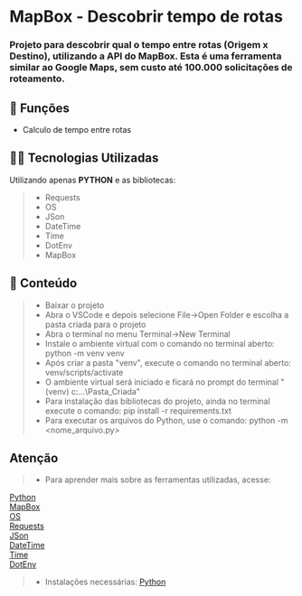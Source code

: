 <h1>MapBox - Descobrir tempo de rotas</h1>

<h3>Projeto para descobrir qual o tempo entre rotas (Origem x Destino), utilizando a API do MapBox.
Esta é uma ferramenta similar ao Google Maps, sem custo até 100.000 solicitações de roteamento.
</h3>

## 🔧 Funções

- Calculo de tempo entre rotas

## 👨‍💻 Tecnologias Utilizadas

Utilizando apenas **PYTHON** e as bibliotecas:
> - Requests
> - OS
> - JSon
> - DateTime
> - Time
> - DotEnv
> - MapBox

## 📜 Conteúdo

> - Baixar o projeto
> - Abra o VSCode e depois selecione File->Open Folder e escolha a pasta criada para o projeto
> - Abra o terminal no menu Terminal->New Terminal
> - Instale o ambiente virtual com o comando no terminal aberto: python -m venv venv
> - Após criar a pasta "venv", execute o comando no terminal aberto: venv/scripts/activate
> - O ambiente virtual será iniciado e ficará no prompt do terminal "(venv) c:\...\Pasta_Criada"
> - Para instalação das bibliotecas do projeto, ainda no terminal execute o comando: pip install -r requirements.txt
> - Para executar os arquivos do Python, use o comando: python -m <nome_arquivo.py>

## Atenção ##

> - Para aprender mais sobre as ferramentas utilizadas, acesse:

<a href = "https://docs.python.org/3/">Python</a></br>
<a href = "https://docs.mapbox.com/">MapBox</a></br>
<a href = "https://docs.python.org/3/library/os.html">OS</a></br>
<a href = "https://requests.readthedocs.io/">Requests</a></br>
<a href = "https://docs.python.org/3/library/json.html">JSon</a></br>
<a href = "https://docs.python.org/3/library/datetime.html">DateTime</a></br>
<a href = "https://docs.python.org/3/library/time.html">Time</a></br>
<a href = "https://pypi.org/project/python-dotenv/">DotEnv</a></br>


> - Instalações necessárias:
<a href = "https://www.python.org/downloads/">Python</a>